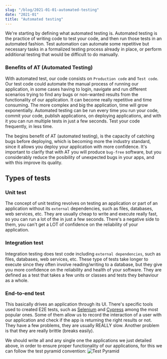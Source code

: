 ```yaml
---
slug: "/blog/2021-01-01-automated-testing"
date: "2021-01"
title: "Automated testing"
---
```


We're starting by defining what automated testing is. Automated testing is the practice of writing code to test your code, and then run those tests in an automated fashion. Test automation can automate some repetitive but necessary tasks in a formalized testing process already in place, or perform additional testing that would be difficult to do manually.

### Benefits of AT (Automated Testing)
With automated test, our code consists on `Production code` and `Test code`. Our test code could automate the manual process of running our application, in some cases having to login, navigate and run different scenarios trying to find any bugs or non-wanted results from the functionality of our application. It can become really repetitive and time consuming. The more complex and big the application, time will grow exponentially. Automated testing can be run every time you run your code, commit your code, publish applications, on deploying applications, and with it you can run multiple tests in just a few seconds. Test your code frequently, in less time.

The begins benefit of AT (automated testing), is the capacity of catching bugs before deploying, which is becoming more the industry standard, since it allows you deploy your application with more confidence. It's important to clarify that with AT you will produce `bug-free` software, but you considerably reduce the posibility of unexpected bugs in your apps, and with this improve its quality.

## Types of tests
### Unit test
The concept of unit testing revolves on testing an application or part of an application without its `external` dependencies, such as files, databases, web services, etc. They are usually cheap to write and execute really fast, so you can run a lot of the in just a few seconds. There's a negative side to them, you can't get a LOT of confidence on the reliability of your application.

### Integration test
Integration testing does test code including `external dependencies`, such as files, databases, web services, etc. These type of tests take longer to execute since they often involve reading/writing to a database, but they give you more confidence on the reliability and health of your software. They are defined as a test that takes a few units or classes and tests they behaviour as a whole.

### End-to-end test
This basically drives an application through its UI. There's specific tools used to created E2E tests, such as [Selenium](https://www.selenium.dev/) and [Cypress](https://www.cypress.io/) among the most popular ones. Some of them allow us to record the interaction of a user with our application and check if the app is returning the right results or not. They have a few problems, they are usually REALLY slow. Another problem is that they are really brittle (breaks easily).

We should write all and any single one the applications we just detailed above, in order to ensure proper functionality of our applications, for this we can follow the test pyramid convention:
![Test Pyramid](https://martinfowler.com/articles/practical-test-pyramid/title.png)